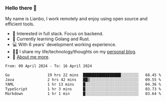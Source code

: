 ### Hello there 👋

My name is Lianbo, I work remotely and enjoy using open source and efficient tools.

- 🔭 Interested in full stack. Focus on backend.
- 🌱 Currently learning Golang and Rust.
- 💻 With 6 years' development working experience.
- ✍🏻 I share my life/technology/thoughts on my [personal blog](https://godruoyi.com).
- 👒 [About me more](https://godruoyi.com/posts/About-godruoyi).

<!--START_SECTION:waka-->

```txt
From: 09 April 2024 - To: 16 April 2024

Go                 19 hrs 22 mins  █████████████████░░░░░░░░   68.45 %
Java               2 hrs 42 mins   ██▒░░░░░░░░░░░░░░░░░░░░░░   09.55 %
YAML               1 hr 13 mins    █░░░░░░░░░░░░░░░░░░░░░░░░   04.36 %
TypeScript         1 hr 3 mins     █░░░░░░░░░░░░░░░░░░░░░░░░   03.73 %
Markdown           1 hr 1 min      █░░░░░░░░░░░░░░░░░░░░░░░░   03.64 %
```

<!--END_SECTION:waka-->
